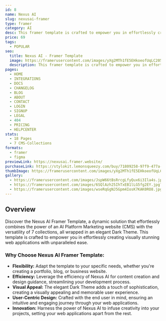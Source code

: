 ```yaml
---
id: 8
name: Nexus AI
slug: nexusai-framer
type: framer
category: AI
desc: This framer template is crafted to empower you in effortlessly creating visually stunning web applications with unparalleled ease.
price: 69
tags:
  - POPULAR
seo:
  title: Nexus AI - Framer Template
  image: https://framerusercontent.com/images/yXg2MTh1fE5EHkoeofUqLC205yk.jpg?scale-down-to=1024
  description: This framer template is crafted to empower you in effortlessly creating visually stunning web applications with unparalleled ease.
pages:
  - HOME
  - INTEGRATIONS
  - DOCS
  - CHANGELOG
  - BLOG
  - ABOUT
  - CONTACT
  - LOGIN
  - SIGNUP
  - LEGAL
  - 404
  - PRICING
  - HELPCENTER
stats:
  - 18 Pages
  - 7 CMS-Collections
formats:
  - framer
  - figma
previewLink: https://nexusai.framer.website/
purchaseLink: https://stylokit.lemonsqueezy.com/buy/71809258-97f9-477a-8b46-04dc7125a46f
thumbImage: https://framerusercontent.com/images/yXg2MTh1fE5EHkoeofUqLC205yk.jpg?scale-down-to=1024
gallery:
  - https://framerusercontent.com/images/JspW66tBsRrcgLfyQux6i3Ila4s.jpg?scale-down-to=1024
  - https://framerusercontent.com/images/6SQlAzh25IhTxEB1lLG5fg2EY.jpg?scale-down-to=1024
  - https://framerusercontent.com/images/wseRqGgNJ5Gpm4IosK7KAK0RO8.jpg?scale-down-to=1024
---
```


## Overview

Discover the Nexus AI Framer Template, a dynamic solution that effortlessly combines the power of an AI Platform Marketing website (CMS) with the versatility of 7 collections, all wrapped in an elegant Dark Theme. This template is crafted to empower you in effortlessly creating visually stunning web applications with unparalleled ease.

### Why Choose Nexus AI Framer Template:

- **Flexibility:** Adapt the template to your specific needs, whether you're creating a portfolio, blog, or business website.
- **Efficiency:** Leverage the efficiency of Nexus AI for content creation and design guidance, streamlining your development process.
- **Visual Appeal:** The elegant Dark Theme adds a touch of sophistication, creating a visually appealing and memorable user experience.
- **User-Centric Design:** Crafted with the end user in mind, ensuring an intuitive and engaging journey through your web applications.
- **Innovation:** Harness the power of Nexus AI to infuse creativity into your projects, setting your web applications apart from the rest.
